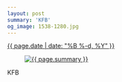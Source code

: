 ```yaml
---
layout: post
summary: 'KFB'
og_image: 1538-1280.jpg
---
```


<div class="post">
 <time>
  <a href="/1538">
   {{ page.date | date: "%B %-d, %Y" }}
  </a>
 </time>
 <a href="/1538">
  <figure data-taken="12/4/2021">
   <img alt="{{ page.summary }}" sizes="(min-width: 700px) 50vw, calc(100vw - 2rem)" src="{{ site.assets_url }}/1538-640.jpg" srcset="{{ site.assets_url }}/1538-320.jpg 320w, {{ site.assets_url }}/1538-640.jpg 640w, {{ site.assets_url }}/1538-960.jpg 960w, {{ site.assets_url }}/1538-1280.jpg 1280w"/>
  </figure>
 </a>
 <span>
  KFB
 </span>
</div>
